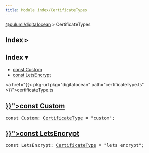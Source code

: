 ```yaml
---
title: Module index/CertificateTypes
---
```


<!-- WARNING: this page was generated by a tool. Do not edit it by hand. -->
<!-- To change it, please see https://github.com/pulumi/docs/tree/master/tools/tscdocgen. -->

<a href="../">@pulumi/digitalocean</a> &gt; CertificateTypes

<div class="toggleVisible">
<div class="collapsed">
<h2 class="pdoc-module-header toggleButton" title="Click to show Index">Index ▹</h2>
</div>
<div class="expanded">
<h2 class="pdoc-module-header toggleButton" title="Click to hide Index">Index ▾</h2>
<div class="pdoc-module-contents">
<ul>
<li><a href="#Custom">const Custom</a></li>
<li><a href="#LetsEncrypt">const LetsEncrypt</a></li>
</ul>

<a href="{{< pkg-url pkg="digitalocean" path="certificateType.ts" >}}">certificateType.ts</a> 
</div>
</div>
</div>


<h2 class="pdoc-module-header" id="Custom">
<a class="pdoc-member-name" href="{{< pkg-url pkg="digitalocean" path="certificateType.ts#L16" >}}">const <b>Custom</b></a>
</h2>
<div class="pdoc-module-contents">
<pre class="highlight"><span class='kd'>const</span> Custom: <a href='#CertificateType'>CertificateType</a> = <span class='s2'>&#34;custom&#34;</span>;</pre>
</div>
<h2 class="pdoc-module-header" id="LetsEncrypt">
<a class="pdoc-member-name" href="{{< pkg-url pkg="digitalocean" path="certificateType.ts#L17" >}}">const <b>LetsEncrypt</b></a>
</h2>
<div class="pdoc-module-contents">
<pre class="highlight"><span class='kd'>const</span> LetsEncrypt: <a href='#CertificateType'>CertificateType</a> = <span class='s2'>&#34;lets_encrypt&#34;</span>;</pre>
</div>
